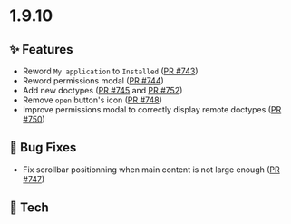 # 1.9.10

## ✨ Features

* Reword `My application` to `Installed` ([PR #743](https://github.com/cozy/cozy-store/pull/743))
* Reword permissions modal ([PR #744](https://github.com/cozy/cozy-store/pull/744))
* Add new doctypes ([PR #745](https://github.com/cozy/cozy-store/pull/745) and [PR #752](https://github.com/cozy/cozy-store/pull/752))
* Remove `open` button's icon ([PR #748](https://github.com/cozy/cozy-store/pull/748))
* Improve permissions modal to correctly display remote doctypes ([PR #750](https://github.com/cozy/cozy-store/pull/750))

## 🐛 Bug Fixes

* Fix scrollbar positionning when main content is not large enough ([PR #747](https://github.com/cozy/cozy-store/pull/747))

## 🔧 Tech